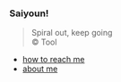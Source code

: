 ### Saiyoun!
<blockquote>
 Spiral out, keep going <br>
 © Tool
</blockquote>

- [how to reach me](https://arpanetus.com/contact.html)
- [about me](https://arpanetus.com/about.html)

<!--(![Top Langs](https://github-readme-stats.vercel.app/api/top-langs/?username=arpanetus))-->

